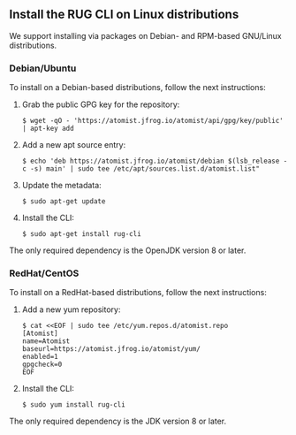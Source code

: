 ## Install the RUG CLI on Linux distributions

We support installing via packages on Debian- and RPM-based GNU/Linux
distributions.

### Debian/Ubuntu

To install on a Debian-based distributions, follow the next instructions:

1.  Grab the public GPG key for the repository:

        $ wget -qO - 'https://atomist.jfrog.io/atomist/api/gpg/key/public' | apt-key add

2.  Add a new apt source entry:

        $ echo 'deb https://atomist.jfrog.io/atomist/debian $(lsb_release -c -s) main' | sudo tee /etc/apt/sources.list.d/atomist.list"

3.  Update the metadata:

        $ sudo apt-get update

4.  Install the CLI:

        $ sudo apt-get install rug-cli

The only required dependency is the OpenJDK version 8 or later.

### RedHat/CentOS

To install on a RedHat-based distributions, follow the next instructions:

1.  Add a new yum repository:

        $ cat <<EOF | sudo tee /etc/yum.repos.d/atomist.repo
        [Atomist]
        name=Atomist
        baseurl=https://atomist.jfrog.io/atomist/yum/
        enabled=1
        gpgcheck=0
        EOF

2.  Install the CLI:

        $ sudo yum install rug-cli

The only required dependency is the JDK version 8 or later.
